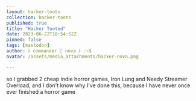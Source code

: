```yaml
---
layout: hacker-toots
collection: hacker-toots
published: true
title: "Hacker Tooted"
date: 2023-06-22T18:54:52Z
pinned: false
tags: [mastodon]
author: ⸸ commander ░ nova ⸸ :~$
avatar: /assets/media_attachments/hacker-nova.png

---
```


<p>so I grabbed 2 cheap indie horror games, Iron Lung and Needy Streamer Overload, and I don&#39;t know why I&#39;ve done this, because I have never once ever finished a horror game</p>


